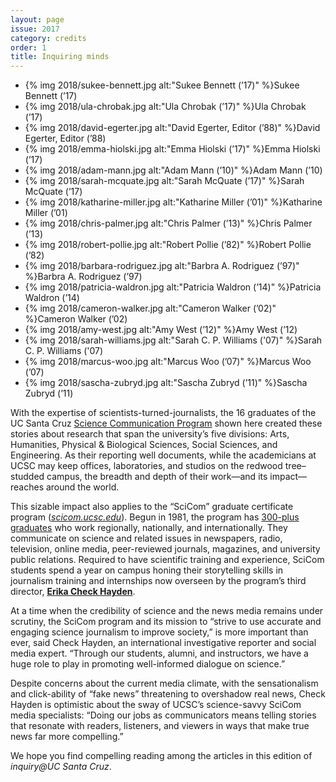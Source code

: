 ```yaml
---
layout: page
issue: 2017
category: credits
order: 1
title: Inquiring minds
---
```


<ul class="contributors-container">
<li>{% img 2018/sukee-bennett.jpg alt:"Sukee Bennett (’17)" %}<span>Sukee Bennett (’17)</span></li>

<li>{% img 2018/ula-chrobak.jpg alt:"Ula Chrobak (’17)" %}<span>Ula Chrobak (’17)</span></li>

<li>{% img 2018/david-egerter.jpg alt:"David Egerter, Editor (’88)" %}<span>David Egerter, Editor (’88)</span></li>

<li>{% img 2018/emma-hiolski.jpg alt:"Emma Hiolski (’17)" %}<span>Emma Hiolski (’17)</span></li>

<li>{% img 2018/adam-mann.jpg alt:"Adam Mann (’10)" %}<span>Adam Mann (’10)</span></li>

<li>{% img 2018/sarah-mcquate.jpg alt:"Sarah McQuate (’17)" %}<span>Sarah McQuate (’17)</span></li>

<li>{% img 2018/katharine-miller.jpg alt:"Katharine Miller (’01)" %}<span>Katharine Miller (’01)</span></li>

<li>{% img 2018/chris-palmer.jpg alt:"Chris Palmer (’13)" %}<span>Chris Palmer (’13)</span></li>

<li>{% img 2018/robert-pollie.jpg alt:"Robert Pollie (’82)" %}<span>Robert Pollie (’82)</span></li>

<li>{% img 2018/barbara-rodriguez.jpg alt:"Barbra A. Rodriguez (’97)" %}<span>Barbra A. Rodriguez (’97)</span></li>

<li>{% img 2018/patricia-waldron.jpg alt:"Patricia Waldron (’14)" %}<span>Patricia Waldron (’14)</span></li>

<li>{% img 2018/cameron-walker.jpg alt:"Cameron Walker (’02)" %}<span>Cameron Walker (’02)</span></li>

<li>{% img 2018/amy-west.jpg alt:"Amy West (’12)" %}<span>Amy West (’12)</span></li>

<li>{% img 2018/sarah-williams.jpg alt:"Sarah C. P. Williams ('07)" %}<span>Sarah C. P. Williams ('07)</span></li>

<li>{% img 2018/marcus-woo.jpg alt:"Marcus Woo (’07)" %}<span>Marcus Woo (’07)</span></li>

<li>{% img 2018/sascha-zubryd.jpg alt:"Sascha Zubryd (’11)" %}<span>Sascha Zubryd (’11)</span></li>

</ul>

With the expertise of scientists-turned-journalists, the 16 graduates of the UC Santa Cruz [Science Communication Program](https://scicom.ucsc.edu/) shown here created these stories about research that span the university’s five divisions: Arts, Humanities, Physical & Biological Sciences, Social Sciences, and Engineering. As their reporting well documents, while the academicians at UCSC may keep offices, laboratories, and studios on the redwood tree–studded campus, the breadth and depth of their work—and its impact—reaches around the world.

This sizable impact also applies to the “SciCom” graduate certificate program ([*scicom.ucsc.edu*](https://scicom.ucsc.edu/)). Begun in 1981, the program has [300-plus graduates](https://scicom.ucsc.edu/students-alumni/alumni_last_name.html) who work regionally, nationally, and internationally. They communicate on science and related issues in newspapers, radio, television, online media, peer-reviewed journals, magazines, and university public relations. Required to have scientific training and experience, SciCom students spend a year on campus honing their storytelling skills in journalism training and internships now overseen by the program’s third director, [**Erika Check Hayden**](https://scicom.ucsc.edu/about/program-news-articles/2016-09-hayden.html).

At a time when the credibility of science and the news media remains under scrutiny, the SciCom program and its mission to “strive to use accurate and engaging science journalism to improve society,” is more important than ever, said Check Hayden, an international investigative reporter and social media expert. “Through our students, alumni, and instructors, we have a huge role to play in promoting well-informed dialogue on science.”

Despite concerns about the current media climate, with the sensationalism and click-ability of “fake news” threatening to overshadow real news, Check Hayden is optimistic about the sway of UCSC’s science-savvy SciCom media specialists: “Doing our jobs as communicators means telling stories that resonate with readers, listeners, and viewers in ways that make true news far more compelling.”

We hope you find compelling reading among the articles in this edition of _inquiry@UC Santa Cruz_.

